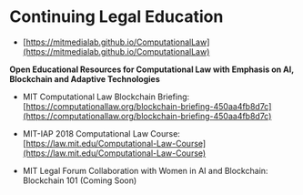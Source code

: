 # Continuing Legal Education

* [https://mitmedialab.github.io/ComputationalLaw](https://mitmedialab.github.io/ComputationalLaw)

**Open Educational Resources for Computational Law with Emphasis on AI, Blockchain and Adaptive Technologies**

* MIT Computational Law Blockchain Briefing: [https://computationallaw.org/blockchain-briefing-450aa4fb8d7c](https://computationallaw.org/blockchain-briefing-450aa4fb8d7c)

* MIT-IAP 2018 Computational Law Course: [https://law.mit.edu/Computational-Law-Course](https://law.mit.edu/Computational-Law-Course)

* MIT Legal Forum Collaboration with Women in AI and Blockchain: Blockchain 101 (Coming Soon) 

